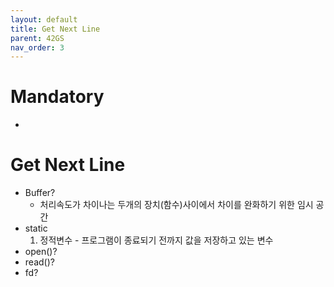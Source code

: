 ```yaml
---
layout: default
title: Get Next Line
parent: 42GS
nav_order: 3
---
```



# Mandatory
* 

# Get Next Line
* Buffer?
    - 처리속도가 차이나는 두개의 장치(함수)사이에서 차이를 완화하기 위한 임시 공간
* static
    1. 정적변수 - 프로그램이 종료되기 전까지 값을 저장하고 있는 변수
* open()?
* read()?
* fd?
